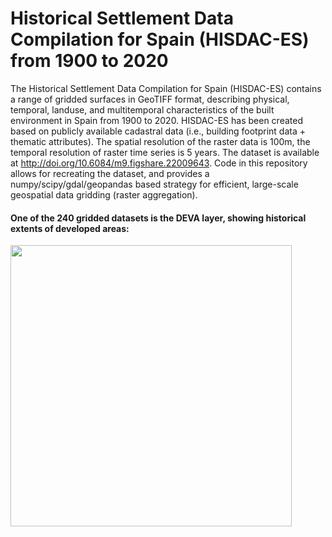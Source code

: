 # Historical Settlement Data Compilation for Spain (HISDAC-ES) from 1900 to 2020

The Historical Settlement Data Compilation for Spain (HISDAC-ES) contains a range of gridded surfaces in GeoTIFF format, describing physical, temporal, landuse, and multitemporal characteristics of the built environment in Spain from 1900 to 2020. HISDAC-ES has been created based on publicly available cadastral data (i.e., building footprint data + thematic attributes). The spatial resolution of the raster data is 100m, the temporal resolution of raster time series is 5 years. The dataset is available at http://doi.org/10.6084/m9.figshare.22009643. Code in this repository allows for recreating the dataset, and provides a numpy/scipy/gdal/geopandas based strategy for efficient, large-scale geospatial data gridding (raster aggregation).

#### One of the 240 gridded datasets is the DEVA layer, showing historical extents of developed areas:
<img width="450" src="https://github.com/johannesuhl/hisdac-es/blob/main/hisdac_es_deva.gif">
